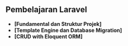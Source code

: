 ## Pembelajaran Laravel

- **[Fundamental dan Struktur Projek]**
- **[Template Engine dan Database Migration]**
- **[CRUD with Eloquent ORM]**
